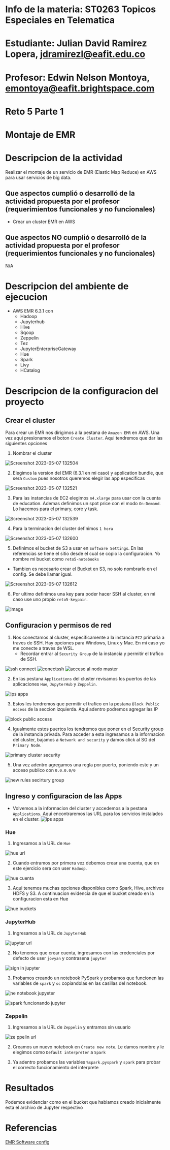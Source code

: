 # Info de la materia: ST0263 Topicos Especiales en Telematica

# Estudiante: Julian David Ramirez Lopera, jdramirezl@eafit.edu.co

# Profesor: Edwin Nelson Montoya, emontoya@eafit.brightspace.com

# Reto 5 Parte 1
# Montaje de EMR

# Descripcion de la actividad
Realizar el montaje de un servicio de EMR (Elastic Map Reduce) en AWS para usar servicios de big data.

## Que aspectos cumplió o desarrolló de la actividad propuesta por el profesor (requerimientos funcionales y no funcionales)
- Crear un cluster EMR en AWS

## Que aspectos NO cumplió o desarrolló de la actividad propuesta por el profesor (requerimientos funcionales y no funcionales)
N/A

# Descripcion del ambiente de ejecucion
- AWS EMR 6.3.1 con
    * Hadoop
    * Jupyterhub
    * Hive
    * Sqoop
    * Zeppelin
    * Tez 
    * JupyterEnterpriseGateway
    * Hue
    * Spark
    * Livy
    * HCatalog

 # Descripcion de la configuracion del proyecto

## Crear el cluster
Para crear un EMR nos dirigimos a la pestana de `Amazon EMR` en AWS. Una vez aqui presionamos el boton `Create Cluster`. Aqui tendremos que dar las siguientes opciones

1. Nombrar el cluster

![Screenshot 2023-05-07 132504](https://user-images.githubusercontent.com/65835577/236702067-14ba0500-8318-4299-ad05-9da0d3336f3f.png)

2. Elegimos la version del EMR (6.3.1 en mi caso) y application bundle, que sera `Custom` pues nosotros queremos elegir las app especificas

![Screenshot 2023-05-07 132521](https://user-images.githubusercontent.com/65835577/236702087-24c56008-016d-4aff-b0f3-95ef8613fa43.png)

3. Para las instancias de EC2 elegimos `m4.xlarge` para usar con la cuenta de education. Ademas definimos un spot price con el modo `On-Demand`. Lo hacemos para el primary, core y task.

![Screenshot 2023-05-07 132539](https://user-images.githubusercontent.com/65835577/236702091-ca34fe5b-5729-42e6-b084-5c93e3cf3001.png)

4. Para la terminacion del cluster definimos `1 hora`

![Screenshot 2023-05-07 132600](https://user-images.githubusercontent.com/65835577/236702096-76d5c756-af3a-4770-8ec6-3f1fd714344b.png)

5. Definimos el bucket de S3 a usar en `Software Settings`. En las referencias se tiene el sitio desde el cual se copio la configuracion. Yo nombre mi bucket como `reto5-notebooks`
  * Tambien es necesario crear el Bucket en S3, no solo nombrarlo en el config. Se debe llamar igual.

![Screenshot 2023-05-07 132612](https://user-images.githubusercontent.com/65835577/236702099-db15438f-4c30-463a-b46c-01b6b3c37d53.png)

6. Por ultimo definimos una key para poder hacer SSH al cluster, en mi caso use uno propio `reto5-keypair`.

![image](https://user-images.githubusercontent.com/65835577/236702124-9b746dc2-c6bb-4bf0-946a-d115e4841f9b.png)


## Configuracion y permisos de red

1. Nos conectamos al cluster, especificamente a la instancia `EC2` primaria a traves de SSH. Hay opciones para Windows, Linux y Mac. En mi caso yo me conecte a traves de WSL.
    * Recordar entrar al `Security Group` de la instancia y permitir el trafico de SSH.

![ssh connect](https://user-images.githubusercontent.com/65835577/236702148-744f7bc0-f0a4-4fb0-b6e0-eb98b92e4257.png)
![conectssh](https://user-images.githubusercontent.com/65835577/236702154-96ecadd8-966e-42dc-99ba-d7c3199578b4.png)
![acceso al nodo master](https://user-images.githubusercontent.com/65835577/236702162-9fa53795-3e20-472f-bfa4-36a5fdc368cd.png)

2. En las pestana `Applications` del cluster revisamos los puertos de las aplicaciones `Hue`, `JupyterHub` y `Zeppelin`.

![ips apps](https://user-images.githubusercontent.com/65835577/236702173-a130e3b4-741a-4912-8701-77cc82876301.png)

3. Estos les tendremos que permitir el trafico en la pestana `Block Public Access` de la seccion izquierda. Aqui adentro podremos agregar las IP

![block public access](https://user-images.githubusercontent.com/65835577/236702179-2ad11b90-65f6-4355-86d0-80750ca65cdc.png)

4. Igualmente estos puertos los tendremos que poner en el Security group de la instancia privada. Para acceder a esta ingresamos a la informacion del cluster, bajamos a `Network and security` y damos click al SG del `Primary Node`.

![primary cluster security](https://user-images.githubusercontent.com/65835577/236702210-804f564d-8142-4e33-92be-3475dda987b9.png)

5. Una vez adentro agregamos una regla por puerto, poniendo este y un acceso publico con `0.0.0.0/0`

![new rules secirtury group](https://user-images.githubusercontent.com/65835577/236702195-7c61a9fc-6f61-4e14-abd1-55ce42fca319.png)

## Ingreso y configuracion de las Apps

- Volvemos a la informacion del cluster y accedemos a la pestana `Applications`. Aqui encontraremos las URL para los servicios instalados en el cluster. 
![ips apps](https://user-images.githubusercontent.com/65835577/236713959-ff21edcd-136c-415c-8a07-c570ed9179aa.png)

### Hue
1. Ingresamos a la URL de `Hue`

![hue url](https://user-images.githubusercontent.com/65835577/236713976-006d3280-a6d6-4f72-9ccf-9e639211164c.png)

2. Cuando entramos por primera vez debemos crear una cuenta, que en este ejercicio sera con user `Hadoop`.

![hue cuenta](https://user-images.githubusercontent.com/65835577/236713972-a69c9265-72f5-4c03-8e8a-b052f2d36b30.png)

3. Aqui tenemos muchas opciones disponibles como Spark, Hive, archivos HDFS y S3. A continuacion evidencia de que el bucket creado en la configuracion esta en Hue

![hue buckets](https://user-images.githubusercontent.com/65835577/236713980-2eb549d7-6b45-4f04-8cc3-118724bb655d.png)

### JupyterHub
1. Ingresamos a la URL de `JupyterHub`

![jupyter url](https://user-images.githubusercontent.com/65835577/236713985-0527912f-2aea-4782-8d26-e472f99cc7c2.png)

2. No tenemos que crear cuenta, ingresamos con las credenciales por defecto de user `jovyan` y contrasena `jupyter`

![sign in jupyter](https://user-images.githubusercontent.com/65835577/236714428-f1efe180-6836-4f39-b70b-576ce8ea973b.png)

3. Probamos creando un notebook PySpark y probamos que funcionen las variables de `spark` y `sc` copiandolas en las casillas del notebook.

![ne notebook jupyeter](https://user-images.githubusercontent.com/65835577/236714433-4adac260-31c2-48e0-8932-fab01dbc7130.png)

![spark funcionando jupyter](https://user-images.githubusercontent.com/65835577/236714438-72ec5be5-9d25-43d1-b989-e81ef8176051.png)

### Zeppelin
1. Ingresamos a la URL de `Zeppelin` y entramos sin usuario

![ze ppelin url](https://user-images.githubusercontent.com/65835577/236714001-e5c69488-00da-4c99-a604-fd3dd2951bc0.png)

2. Creamos un nuevo notebook en `Create new note`. Le damos nombre y le elegimos como `Default interpreter` a `Spark`

3. Ya adentro probamos las variables `%spark.pyspark` y `spark` para probar el correcto funcionamiento del interprete


# Resultados
Podemos evidenciar como en el bucket que habiamos creado inicialmente esta el archivo de Jupyter respectivo


# Referencias
[EMR Software config](https://docs.aws.amazon.com/emr/latest/ReleaseGuide/emr-jupyterhub-s3.html)
